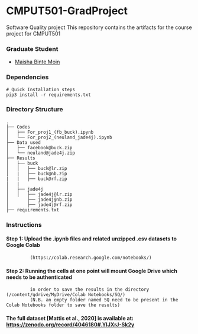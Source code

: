 # CMPUT501-GradProject
Software Quality project
This repository contains the artifacts for the course project for CMPUT501
### Graduate Student
 - [Maisha Binte Moin]()
### Dependencies

 ````shell
 # Quick Installation steps
 pip3 install -r requirements.txt
 ````

### Directory Structure
```
.                                                                  
├── Codes                                                                        
│   ├── For_proj1_(fb_buck).ipynb
│   └── For_proj2_(neuland_jade4j).ipynb                                                          
├── Data used                                                                          
│   ├── facebook@buck.zip
│   └── neuland@jade4j.zip                                                           
├── Results                                                                    
│   ├── buck
│   │   ├── buck@lr.zip
│   |   ├── buck@nb.zip
|   |   ├── buck@rf.zip                                                                   
│   |
│   ├── jade4j
│   │   ├── jade4j@lr.zip
│       ├── jade4j@nb.zip
│       ├── jade4j@rf.zip
├── requirements.txt

```
### Instructions

#### Step 1: Upload the .ipynb files and related unzipped .csv datasets to Google Colab
             (https://colab.research.google.com/notebooks/)

#### Step 2: Running the cells at one point will mount Google Drive which needs to be authenticated
             in order to save the results in the directory (/content/gdrive/MyDrive/Colab Notebooks/SQ/)
             (N.B. an empty folder named SQ need to be present in the Colab Notebooks folder to save the results)

#### The full dataset [Mattis et al., 2020] is available at: https://zenodo.org/record/4046180#.YIJXrJ-Sk2y 
